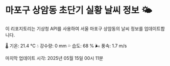 
# 마포구 상암동 초단기 실황 날씨 정보 🌤️

이 리포지토리는 기상청 API를 사용하여 서울 마포구 상암동의 날씨 정보를 업데이트합니다. 

🌡️ 기온: 21.4 ℃
💧 강수량: 0 mm
💦 습도: 68 %
🌬️ 풍속: 1.7 m/s

마지막 업데이트 시각: 2025년 05월 15일 00시 11분    
